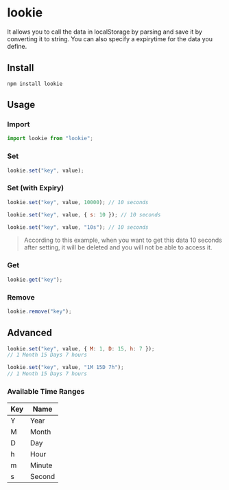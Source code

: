 # lookie

It allows you to call the data in localStorage by parsing and save it by converting it to string. You can also specify a expirytime for the data you define.

## Install

```
npm install lookie
```

## Usage

### Import

```js
import lookie from "lookie";
```

### Set

```js
lookie.set("key", value);
```

### Set (with Expiry)

```js
lookie.set("key", value, 10000); // 10 seconds

lookie.set("key", value, { s: 10 }); // 10 seconds

lookie.set("key", value, "10s"); // 10 seconds
```

> According to this example, when you want to get this data 10 seconds after setting, it will be deleted and you will not be able to access it.

### Get

```js
lookie.get("key");
```

### Remove
```js
lookie.remove("key");
```

## Advanced

```js
lookie.set("key", value, { M: 1, D: 15, h: 7 });
// 1 Month 15 Days 7 hours

lookie.set("key", value, "1M 15D 7h");
// 1 Month 15 Days 7 hours
```

### Available Time Ranges

| Key | Name   |
|-----|--------|
| Y   | Year   |
| M   | Month  |
| D   | Day    |
| h   | Hour   |
| m   | Minute |
| s   | Second |

